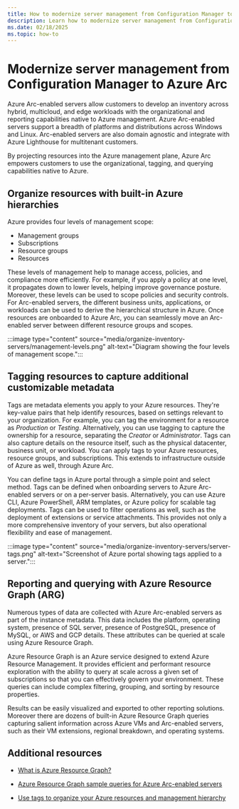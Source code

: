 ```yaml
---
title: How to modernize server management from Configuration Manager to Azure Arc
description: Learn how to modernize server management from Configuration Manager to Azure Arc.
ms.date: 02/18/2025
ms.topic: how-to
---
```


# Modernize server management from Configuration Manager to Azure Arc




Azure Arc-enabled servers allow customers to develop an inventory across hybrid, multicloud, and edge workloads with the organizational and reporting capabilities native to Azure management. Azure Arc-enabled servers support a breadth of platforms and distributions across Windows and Linux. Arc-enabled servers are also domain agnostic and integrate with Azure Lighthouse for multitenant customers.

By projecting resources into the Azure management plane, Azure Arc empowers customers to use the organizational, tagging, and querying capabilities native to Azure.

## Organize resources with built-in Azure hierarchies

Azure provides four levels of management scope:

- Management groups
- Subscriptions
- Resource groups
- Resources

These levels of management help to manage access, policies, and compliance more efficiently. For example, if you apply a policy at one level, it propagates down to lower levels, helping improve governance posture. Moreover, these levels can be used to scope policies and security controls. For Arc-enabled servers, the different business units, applications, or workloads can be used to derive the hierarchical structure in Azure. Once resources are onboarded to Azure Arc, you can seamlessly move an Arc-enabled server between different resource groups and scopes.

:::image type="content" source="media/organize-inventory-servers/management-levels.png" alt-text="Diagram showing the four levels of management scope.":::

## Tagging resources to capture additional customizable metadata

Tags are metadata elements you apply to your Azure resources. They're key-value pairs that help identify resources, based on settings relevant to your organization. For example, you can tag the environment for a resource as *Production* or *Testing*. Alternatively, you can use tagging to capture the ownership for a resource, separating the *Creator* or *Administrator*. Tags can also capture details on the resource itself, such as the physical datacenter, business unit, or workload. You can apply tags to your Azure resources, resource groups, and subscriptions. This extends to infrastructure outside of Azure as well, through Azure Arc.


You can define tags in Azure portal through a simple point and select method. Tags can be defined when onboarding servers to Azure Arc-enabled servers or on a per-server basis. Alternatively, you can use Azure CLI, Azure PowerShell, ARM templates, or Azure policy for scalable tag deployments. Tags can be used to filter operations as well, such as the deployment of extensions or service attachments. This provides not only a more comprehensive inventory of your servers, but also operational flexibility and ease of management.

:::image type="content" source="media/organize-inventory-servers/server-tags.png" alt-text="Screenshot of Azure portal showing tags applied to a server.":::

## Reporting and querying with Azure Resource Graph (ARG)

Numerous types of data are collected with Azure Arc-enabled servers as part of the instance metadata. This data includes the platform, operating system, presence of SQL server, presence of PostgreSQL, presence of MySQL, or AWS and GCP details. These attributes can be queried at scale using Azure Resource Graph. 

Azure Resource Graph is an Azure service designed to extend Azure Resource Management. It provides efficient and performant resource exploration with the ability to query at scale across a given set of subscriptions so that you can effectively govern your environment. These queries can include complex filtering, grouping, and sorting by resource properties.

Results can be easily visualized and exported to other reporting solutions. Moreover there are dozens of built-in Azure Resource Graph queries capturing salient information across Azure VMs and Arc-enabled servers, such as their VM extensions, regional breakdown, and operating systems. 

## Additional resources

* [What is Azure Resource Graph?](/azure/governance/resource-graph/overview)

* [Azure Resource Graph sample queries for Azure Arc-enabled servers](resource-graph-samples.md)

* [Use tags to organize your Azure resources and management hierarchy](/azure/azure-resource-manager/management/tag-resources?tabs=json)